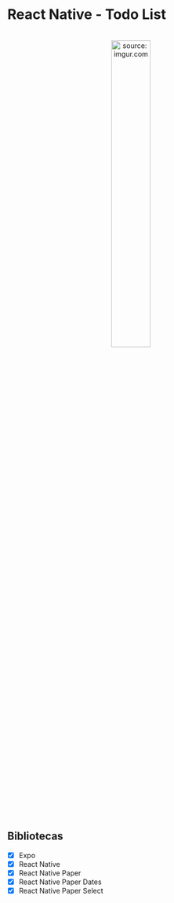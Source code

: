 # React Native - Todo List

<br />

<div align="center">
    <img src="https://i.imgur.com/hvbX0OR.png" title="source: imgur.com" width="40%"/> 
</div>

<br />

## Bibliotecas



- [x] Expo
- [x] React Native
- [x] React Native Paper
- [x] React Native Paper Dates
- [x] React Native Paper Select
